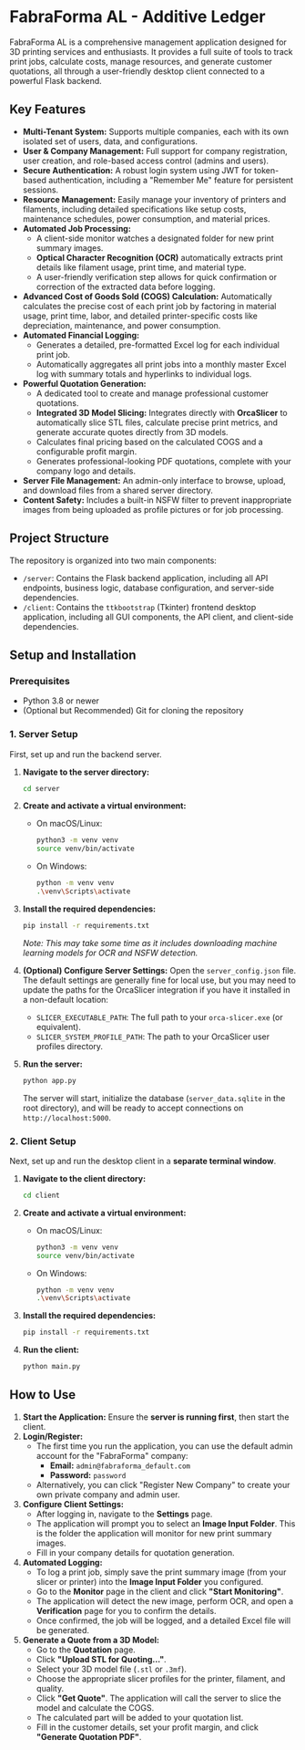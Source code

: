 # FabraForma AL - Additive Ledger

FabraForma AL is a comprehensive management application designed for 3D printing services and enthusiasts. It provides a full suite of tools to track print jobs, calculate costs, manage resources, and generate customer quotations, all through a user-friendly desktop client connected to a powerful Flask backend.

## Key Features

- **Multi-Tenant System:** Supports multiple companies, each with its own isolated set of users, data, and configurations.
- **User & Company Management:** Full support for company registration, user creation, and role-based access control (admins and users).
- **Secure Authentication:** A robust login system using JWT for token-based authentication, including a "Remember Me" feature for persistent sessions.
- **Resource Management:** Easily manage your inventory of printers and filaments, including detailed specifications like setup costs, maintenance schedules, power consumption, and material prices.
- **Automated Job Processing:**
  - A client-side monitor watches a designated folder for new print summary images.
  - **Optical Character Recognition (OCR)** automatically extracts print details like filament usage, print time, and material type.
  - A user-friendly verification step allows for quick confirmation or correction of the extracted data before logging.
- **Advanced Cost of Goods Sold (COGS) Calculation:** Automatically calculates the precise cost of each print job by factoring in material usage, print time, labor, and detailed printer-specific costs like depreciation, maintenance, and power consumption.
- **Automated Financial Logging:**
  - Generates a detailed, pre-formatted Excel log for each individual print job.
  - Automatically aggregates all print jobs into a monthly master Excel log with summary totals and hyperlinks to individual logs.
- **Powerful Quotation Generation:**
  - A dedicated tool to create and manage professional customer quotations.
  - **Integrated 3D Model Slicing:** Integrates directly with **OrcaSlicer** to automatically slice STL files, calculate precise print metrics, and generate accurate quotes directly from 3D models.
  - Calculates final pricing based on the calculated COGS and a configurable profit margin.
  - Generates professional-looking PDF quotations, complete with your company logo and details.
- **Server File Management:** An admin-only interface to browse, upload, and download files from a shared server directory.
- **Content Safety:** Includes a built-in NSFW filter to prevent inappropriate images from being uploaded as profile pictures or for job processing.

## Project Structure

The repository is organized into two main components:

- `/server`: Contains the Flask backend application, including all API endpoints, business logic, database configuration, and server-side dependencies.
- `/client`: Contains the `ttkbootstrap` (Tkinter) frontend desktop application, including all GUI components, the API client, and client-side dependencies.

## Setup and Installation

### Prerequisites

- Python 3.8 or newer
- (Optional but Recommended) Git for cloning the repository

### 1. Server Setup

First, set up and run the backend server.

1.  **Navigate to the server directory:**
    ```bash
    cd server
    ```

2.  **Create and activate a virtual environment:**
    - On macOS/Linux:
      ```bash
      python3 -m venv venv
      source venv/bin/activate
      ```
    - On Windows:
      ```bash
      python -m venv venv
      .\venv\Scripts\activate
      ```

3.  **Install the required dependencies:**
    ```bash
    pip install -r requirements.txt
    ```
    *Note: This may take some time as it includes downloading machine learning models for OCR and NSFW detection.*

4.  **(Optional) Configure Server Settings:**
    Open the `server_config.json` file. The default settings are generally fine for local use, but you may need to update the paths for the OrcaSlicer integration if you have it installed in a non-default location:
    - `SLICER_EXECUTABLE_PATH`: The full path to your `orca-slicer.exe` (or equivalent).
    - `SLICER_SYSTEM_PROFILE_PATH`: The path to your OrcaSlicer user profiles directory.

5.  **Run the server:**
    ```bash
    python app.py
    ```
    The server will start, initialize the database (`server_data.sqlite` in the root directory), and will be ready to accept connections on `http://localhost:5000`.

### 2. Client Setup

Next, set up and run the desktop client in a **separate terminal window**.

1.  **Navigate to the client directory:**
    ```bash
    cd client
    ```

2.  **Create and activate a virtual environment:**
    - On macOS/Linux:
      ```bash
      python3 -m venv venv
      source venv/bin/activate
      ```
    - On Windows:
      ```bash
      python -m venv venv
      .\venv\Scripts\activate
      ```

3.  **Install the required dependencies:**
    ```bash
    pip install -r requirements.txt
    ```

4.  **Run the client:**
    ```bash
    python main.py
    ```

## How to Use

1.  **Start the Application:** Ensure the **server is running first**, then start the client.
2.  **Login/Register:**
    - The first time you run the application, you can use the default admin account for the "FabraForma" company:
      - **Email:** `admin@fabraforma_default.com`
      - **Password:** `password`
    - Alternatively, you can click "Register New Company" to create your own private company and admin user.
3.  **Configure Client Settings:**
    - After logging in, navigate to the **Settings** page.
    - The application will prompt you to select an **Image Input Folder**. This is the folder the application will monitor for new print summary images.
    - Fill in your company details for quotation generation.
4.  **Automated Logging:**
    - To log a print job, simply save the print summary image (from your slicer or printer) into the **Image Input Folder** you configured.
    - Go to the **Monitor** page in the client and click **"Start Monitoring"**.
    - The application will detect the new image, perform OCR, and open a **Verification** page for you to confirm the details.
    - Once confirmed, the job will be logged, and a detailed Excel file will be generated.
5.  **Generate a Quote from a 3D Model:**
    - Go to the **Quotation** page.
    - Click **"Upload STL for Quoting..."**.
    - Select your 3D model file (`.stl` or `.3mf`).
    - Choose the appropriate slicer profiles for the printer, filament, and quality.
    - Click **"Get Quote"**. The application will call the server to slice the model and calculate the COGS.
    - The calculated part will be added to your quotation list.
    - Fill in the customer details, set your profit margin, and click **"Generate Quotation PDF"**.